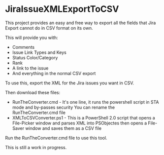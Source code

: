 # JiraIssueXMLExportToCSV
This project provides an easy and free way to export all the fields that Jira Export cannot do in CSV format on its own. 

This will provide you with:
    <ul>
    <li>Comments</li>
    <li>Issue Link Types and Keys</li>
    <li>Status Color/Category</li>
    <li>Rank</li>
    <li>A link to the issue</li>
    <li>And everything in the normal CSV export</li>
    </ul>

To use this, export the XML for the Jira issues you want in CSV.

Then download these files:
<ul>
    <li>RunTheConverter.cmd - It's one line, it runs the powershell script in STA mode and by-passes security
                          You can rename the RunTheConverter.cmd file</li>
    <li>XMLToCSVConverter.ps1 - This is a PowerShell 2.0 script that opens a File-Picker window and parses XML
                          into PSObjectes then opens a File-Saver window and saves them as a CSV file</li>
</ul>
Run the RunTheConverter.cmd file to use this tool.


This is still a work in progress.
